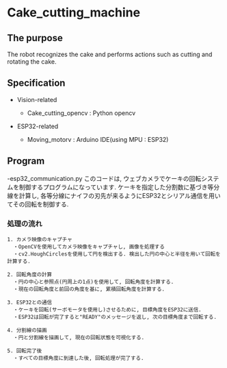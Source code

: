 # Cake_cutting_machine

## The purpose
 The robot recognizes the cake and performs actions such as cutting and rotating the cake.

## Specification
 - Vision-related
    - Cake_cutting_opencv : Python opencv

 - ESP32-related
    - Moving_motorv : Arduino IDE(using MPU : ESP32)


## Program
 -esp32_communication.py
   このコードは, ウェブカメラでケーキの回転システムを制御するプログラムになっています.
   ケーキを指定した分割数に基づき等分線を計算し, 各等分線にナイフの刃先が来るようにESP32とシリアル通信を用いてその回転を制御する.

### 処理の流れ
    1. カメラ映像のキャプチャ
      ・OpenCVを使用してカメラ映像をキャプチャし, 画像を処理する
      ・cv2.HoughCirclesを使用して円を検出する. 検出した円の中心と半径を用いて回転を計算する.
   
    2. 回転角度の計算
      ・円の中心と参照点(円周上の1点)を使用して, 回転角度を計算する.
      ・現在の回転角度と前回の角度を基に, 累積回転角度を計算する.
   
    3. ESP32との通信
      ・ケーキを回転(サーボモータを使用し)させるために, 目標角度をESP32に送信.
      ・ESP32は回転が完了すると"READY"のメッセージを返し, 次の目標角度まで回転する.
   
    4. 分割線の描画
      ・円と分割線を描画して, 現在の回転状態を可視化する.
   
    5. 回転完了後
      ・すべての目標角度に到達した後, 回転処理が完了する.